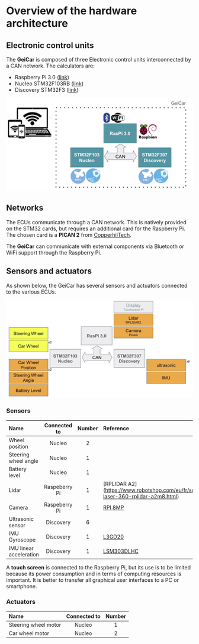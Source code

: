 # Overview of the hardware architecture

## Electronic control units

The **GeiCar** is composed of three Electronic control units interconnected by a CAN network. The calculators are:

* Raspberry Pi 3.0 ([link](http://fr.farnell.com/raspberry-pi/rpi3-modb-16gb-noobs/sbc-raspberry-pi3-mod-b-16gb-sd/dp/2525227?ICID=I-HP-SO-RASP-MICROSD-NOOB))
* Nucleo STM32F103RB ([link](https://www.st.com/en/evaluation-tools/nucleo-f103rb.html))
* Discovery STM32F3 ([link](https://www.st.com/en/evaluation-tools/stm32f3discovery.html))

![GeiCarArchiceture](./figures/hw_archi.jpg)

## Networks

The ECUs communicate through a CAN network. This is natively provided on the STM32 cards, but requires an additional card for the Raspberry Pi. The chosen card is a **PICAN 2** from [CopperhilTech](https://copperhilltech.com/pican-2-can-interface-for-raspberry-pi-2-3/).

The **GeiCar** can communicate with external components via Bluetooth or WiFi support through the Raspberry Pi.

## Sensors and actuators

As shown below, the GeiCar has several sensors and actuators connected to the various ECUs.

![Sensors and actuators](./figures/sensors_actuators.jpg)

### Sensors

| Name                  | Connected to    | Number | Reference |
|:----------------------|:---------------:| :-----:|:--------- |
| Wheel position        | Nucleo          | 2      |           |
| Steering wheel angle  | Nucleo          | 1      |
| Battery level         | Nucleo          | 1      |
| Lidar                 | Raspeberry Pi   | 1      | [RPLIDAR A2] (https://www.robotshop.com/eu/fr/scanner-laser-360-rplidar-a2m8.html)|
| Camera                | Raspeberry Pi   | 1      | [RPI 8MP](http://fr.farnell.com/raspberry-pi/rpi-8mp-camera-board/raspberry-pi-camera-board-v2/dp/2510728) |
| Ultrasonic sensor     | Discovery       | 6      | []() |
| IMU Gyroscope         | Discovery       | 1      | [L3GD20](https://www.st.com/en/evaluation-tools/stm32f3discovery.html) |
| IMU linear acceleration | Discovery       | 1      | [LSM303DLHC](https://www.st.com/en/evaluation-tools/stm32f3discovery.html) |

A **touch screen** is connected to the Raspberry Pi, but its use is to be limited because its power consumption and in terms of computing resources is important. It is better to transfer all graphical user interfaces to a PC or smartphone.

### Actuators

| Name                  | Connected to    | Number |
|:----------------------|:---------------:| :-----:|
| Steering wheel motor  | Nucleo          | 1      |
| Car wheel motor       | Nucleo          | 2      |

